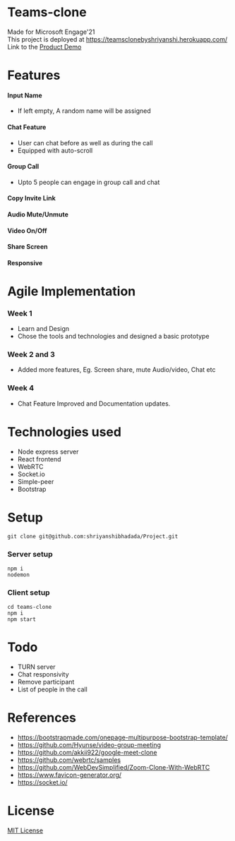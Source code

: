 # Teams-clone
Made for Microsoft Engage'21 \
This project is deployed at https://teamsclonebyshriyanshi.herokuapp.com/ \
Link to the [Product Demo](https://www.youtube.com/watch?v=Tzl4bdJCd0o)

# Features
#### Input Name
* If left empty, A random name will be assigned
#### Chat Feature
* User can chat before as well as during the call
* Equipped with auto-scroll
#### Group Call
* Upto 5 people can engage in group call and chat
#### Copy Invite Link
#### Audio Mute/Unmute
#### Video On/Off
#### Share Screen
#### Responsive

# Agile Implementation
### Week 1
* Learn and Design
* Chose the tools and technologies and designed a basic prototype
### Week 2 and 3
* Added more features, Eg. Screen share, mute Audio/video, Chat etc
### Week 4
* Chat Feature Improved and Documentation updates.

# Technologies used
* Node express server
* React frontend
* WebRTC
* Socket.io
* Simple-peer
* Bootstrap

# Setup
`git clone git@github.com:shriyanshibhadada/Project.git`
### Server setup
`npm i`\
`nodemon`

### Client setup
`cd teams-clone`\
`npm i`\
`npm start`

# Todo
* TURN server
* Chat responsivity
* Remove participant
* List of people in the call

# References
* https://bootstrapmade.com/onepage-multipurpose-bootstrap-template/
* https://github.com/Hyunse/video-group-meeting
* https://github.com/akkii922/google-meet-clone
* https://github.com/webrtc/samples
* https://github.com/WebDevSimplified/Zoom-Clone-With-WebRTC
* https://www.favicon-generator.org/
* https://socket.io/

# License
[MIT License](https://github.com/shriyanshibhadada/Project/blob/master/LICENSE)
